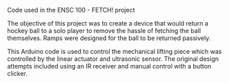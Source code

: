 Code used in the ENSC 100 - FETCH! project

The objective of this project was to create a device that would return a hockey ball to a solo player to remove the hassle of fetching the ball themselves. 
Ramps were designed for the ball to be returned passively. 

This Arduino code is used to control the mechanical lifting piece which was controlled by the linear actuator and ultrasonic sensor.
The original design attempts included using an IR receiver and manual control with a button clicker.
